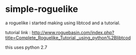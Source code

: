 # simple-roguelike
a roguelike i started making using libtcod and a tutorial.

tutorial link : http://www.roguebasin.com/index.php?title=Complete_Roguelike_Tutorial,_using_python%2Blibtcod

this uses python 2.7
